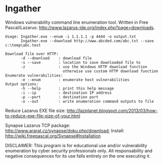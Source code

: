 # Ingather

Windows vulnerability command line enumeration tool.  Written in Free Pascal/Lazarus: http://www.lazarus-ide.org/index.php?page=downloads.

```
Usage: Ingather.exe --enum -i 1.1.1.1 -p 4444 -o output.txt
       Ingather.exe --download http://www.abcded.com/abc.txt --save c:\temp\abc.text

Download file over HTTP:
       -d --download    : download file
       -s --save        : location to save downloaded file to
       -z               : use the Windows HTTP download function
                          otherwise use custom HTTP download function
Enumerate vulnerabilities:
       -e --enum        : enumerate host vulnerabilities
Output options:
       -h --help        : print this help message
       -i --ip          : destination IP address
       -p --port        : destination port
       -o --out         : write enumeration command outputs to file
```

Reduce Lazarus EXE file size: http://lazplanet.blogspot.com/2013/03/how-to-reduce-exe-file-size-of-your.html

Synapse Lazarus TCP package:  http://www.ararat.cz/synapse/doku.php/download; Install: http://wiki.freepascal.org/Synapse#Installation

DISCLAIMER:
This program is for educational use and/or vulnerability enumeration by cyber security professionals only.  All responsability and negative consequences for its use falls entirely on the one executing it.
